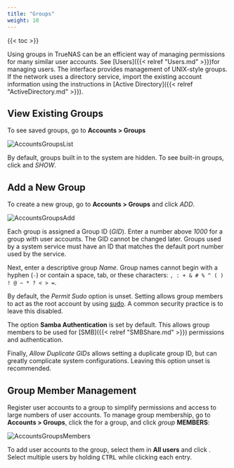```yaml
---
title: "Groups"
weight: 10
---
```


{{< toc >}}

Using groups in TrueNAS can be an efficient way of managing permissions for many similar user accounts.
See [Users]({{< relref "Users.md" >}})for managing users.
The interface provides management of UNIX-style groups.
If the network uses a directory service, import the existing account information using the instructions in [Active Directory]({{< relref "ActiveDirectory.md" >}}).

## View Existing Groups

To see saved groups, go to **Accounts > Groups**

![AccountsGroupsList](/images/CORE/12.0/AccountsGroupsList.png "Accounts Groups List")

By default, groups built in to the system are hidden.
To see built-in groups, click <i class="fa fa-cog" aria-hidden="true" title="Settings"></i> and *SHOW*.

## Add a New Group

To create a new group, go to **Accounts > Groups** and click *ADD*.

![AccountsGroupsAdd](/images/CORE/12.0/AccountsGroupsAdd.png "Accounts Groups Add")

Each group is assigned a Group ID (*GID*).
Enter a number above *1000* for a group with user accounts.
The GID cannot be changed later.
Groups used by a system service must have an ID that matches the default port number used by the service.

Next, enter a descriptive group *Name*.
Group names cannot begin with a hyphen (`-`) or contain a space, tab, or these characters: `, : + & # % ^ ( ) ! @ ~ * ? < > =`.

By default, the *Permit Sudo* option is unset.
Setting allows group members to act as the root account by using [sudo](https://www.sudo.ws/man/1.8.3/sudo.man.html).
A common security practice is to leave this disabled.

The option **Samba Authentication** is set by default.
This allows group members to be used for [SMB]({{< relref "SMBShare.md" >}}) permissions and authentication.

Finally, *Allow Duplicate GIDs* allows setting a duplicate group ID, but can greatly complicate system configurations.
Leaving this option unset is recommended.

## Group Member Management

Register user accounts to a group to simplify permissions and access to large numbers of user accounts.
To manage group membership, go to **Accounts > Groups**, click the <i class="fa fa-chevron-right" aria-hidden="true" title="Right Chevron"></i> for a group, and click <i class="material-icons" aria-hidden="true" title="Group">group</i> **MEMBERS**:

![AccountsGroupsMembers](/images/CORE/12.0/AccountsGroupsMembers.png "Managing Group Members")

To add user accounts to the group, select them in **All users** and click <i class="fa fa-arrow-right" aria-hidden="true" title="Right Arrow"></i>.
Select multiple users by holding <kbd>CTRL</kbd> while clicking each entry.
